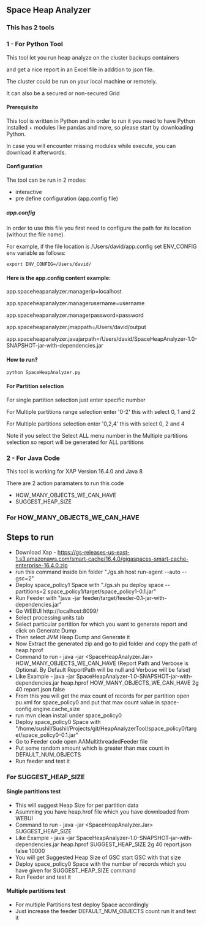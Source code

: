 ## Space Heap Analyzer
### This has 2 tools

### 1 - For Python Tool 
This tool let you run heap analyze on the cluster backups containers

and get a nice report in an Excel file in addition to json file.

The cluster could be run on your local machine or remotely.

It can also be a secured or non-secured Grid

#### Prerequisite

This tool is written in Python and in order to run it you need to have Python installed + modules like pandas and more, 
so please start by downloading Python.

In case you will encounter missing modules while execute, you can download it afterwords. 

#### Configuration
The tool can be run in 2 modes:
* interactive
* pre define configuration (app.config file)

##### app.config
In order to use this file you first need to configure the path for its location (without the file name).

For example, if the file location is /Users/david/app.config set ENV_CONFIG env variable as follows:


    export ENV_CONFIG=/Users/david/

#### Here is the app.config content example:

app.spaceheapanalyzer.managerip=localhost

app.spaceheapanalyzer.managerusername=username

app.spaceheapanalyzer.managerpassword=password
    
app.spaceheapanalyzer.jmappath=/Users/david/output
    
app.spaceheapanalyzer.javajarpath=/Users/david/SpaceHeapAnalyzer-1.0-SNAPSHOT-jar-with-dependencies.jar

#### How to run?
    python SpaceHeapAnalyzer.py

#### For Partition selection

For single partition selection just enter specific number

For Multiple partitions range selection enter '0-2' this with select 0, 1 and 2

For Multiple partitions selection enter '0,2,4' this with select 0, 2 and 4

Note if you select the Select ALL menu number in the Multiple partitions selection so report will be generated for ALL partitions


### 2 - For Java Code 

This tool is working for XAP Version 16.4.0 and Java 8

There are 2 action paramaters to run this code
* HOW_MANY_OBJECTS_WE_CAN_HAVE
* SUGGEST_HEAP_SIZE

### For HOW_MANY_OBJECTS_WE_CAN_HAVE
## Steps to run
* Download Xap - https://gs-releases-us-east-1.s3.amazonaws.com/smart-cache/16.4.0/gigaspaces-smart-cache-enterprise-16.4.0.zip
* run this command inside bin folder "./gs.sh host run-agent --auto --gsc=2"
* Deploy space_policy1 Space with "./gs.sh pu deploy space --partitions=2 space_policy1/target/space_policy1-0.1.jar"
* Run Feeder with "java -jar feeder/target/feeder-0.1-jar-with-dependencies.jar"
* Go WEBUI http://localhost:8099/ 
* Select processing units tab 
* Select particular partition for which you want to generate report and click on Generate Dump
* Then select JVM Heap Dump and Generate it
* Now Extract the generated zip and go to pid folder and copy the path of heap.hprof
* Command to run - java -jar <SpaceHeapAnalyzer.Jar> <DumpPath> HOW_MANY_OBJECTS_WE_CAN_HAVE <TotalHeapSize> <DesiredFreePercentage> <ReportPath> <Verbose> (Report Path and Verbose is Optional.  By Default ReportPath will be null and Verbose will be false)
* Like Example - java -jar SpaceHeapAnalyzer-1.0-SNAPSHOT-jar-with-dependencies.jar heap.hprof HOW_MANY_OBJECTS_WE_CAN_HAVE 2g 40 report.json false
* From this you will get the max count of records for per partition open pu.xml for space_policy0 and put that max count value in space-config.engine.cache_size
* run mvn clean install under space_policy0
* Deploy space_policy0 Space with "/home/sushil/Sushil/Projects/git/HeapAnalyzerTool/space_policy0/target/space_policy0-0.1.jar"
* Go to Feeder code open AAMultithreadedFeeder file 
* Put some random amount which is greater than max count in DEFAULT_NUM_OBJECTS 
* Run feeder and test it

### For SUGGEST_HEAP_SIZE
#### Single partitions test
* This will suggest Heap Size for per partition data
* Asumming you have heap.hrof file which you have downloaded from WEBUI
* Command to run - java -jar <SpaceHeapAnalyzer.Jar> <DumpPath> SUGGEST_HEAP_SIZE <TotalHeapSize> <DesiredFreePercentage> <ReportPath> <Verbose> <DesiredTotalObjects>
* Like Example - java -jar SpaceHeapAnalyzer-1.0-SNAPSHOT-jar-with-dependencies.jar heap.hprof SUGGEST_HEAP_SIZE 2g 40 report.json false 10000
* You will get Suggested Heap Size of GSC start GSC with that size
* Deploy space_policy0 Space with the number of records which you have given for SUGGEST_HEAP_SIZE command
* Run Feeder and test it

#### Multiple partitions test
* For multiple Partitions test deploy Space accordingly 
* Just increase the feeder DEFAULT_NUM_OBJECTS count run it and test it  